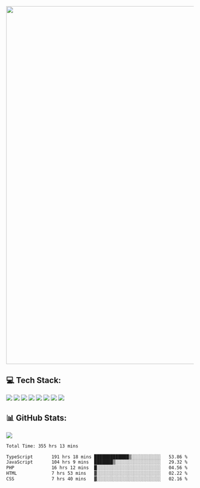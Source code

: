 <img style='width: 100vw' src='./hcampos_gradient.png'>

## 💻 Tech Stack:

![](https://img.shields.io/badge/next%20js-000000?style=for-the-badge&logo=nextdotjs&logoColor=white) ![](https://img.shields.io/badge/Tailwind_CSS-38B2AC?style=for-the-badge&logo=tailwind-css&logoColor=white) ![](https://img.shields.io/badge/React_Query-FF4154?style=for-the-badge&logo=React_Query&logoColor=white) ![](https://img.shields.io/badge/React-20232A?style=for-the-badge&logo=react&logoColor=61DAFB) ![](https://img.shields.io/badge/TypeScript-007ACC?style=for-the-badge&logo=typescript&logoColor=white) ![](https://img.shields.io/badge/JavaScript-323330?style=for-the-badge&logo=javascript&logoColor=F7DF1E) ![](https://img.shields.io/badge/Prisma-3982CE?style=for-the-badge&logo=Prisma&logoColor=white) ![](https://img.shields.io/badge/Supabase-181818?style=for-the-badge&logo=supabase&logoColor=white)

## 📊 GitHub Stats:

![](https://github-readme-stats.vercel.app/api?username=Sakoutecher&show_icons=true&count_private=true&&bg_color=70,11998e,38ef7d&title_color=fff&text_color=fff&icon_color=fff&hide_border=true)<br/>

<!--START_SECTION:waka-->

```txt
Total Time: 355 hrs 13 mins

TypeScript       191 hrs 18 mins █████████████▒░░░░░░░░░░░   53.86 %
JavaScript       104 hrs 9 mins  ███████▒░░░░░░░░░░░░░░░░░   29.32 %
PHP              16 hrs 12 mins  █░░░░░░░░░░░░░░░░░░░░░░░░   04.56 %
HTML             7 hrs 53 mins   ▓░░░░░░░░░░░░░░░░░░░░░░░░   02.22 %
CSS              7 hrs 40 mins   ▓░░░░░░░░░░░░░░░░░░░░░░░░   02.16 %
```

<!--END_SECTION:waka-->
